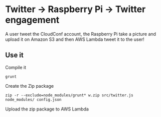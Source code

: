 # Twitter -> Raspberry Pi -> Twitter engagement

A user tweet the CloudConf account, the Raspberry Pi take a picture and upload it
on Amazon S3 and then AWS Lambda tweet it to the user!

## Use it

Compile it

```
grunt
```

Create the Zip package

```
zip -r --exclude=node_modules/grunt* w.zip src/twitter.js node_modules/ config.json
```

Upload the zip package to AWS Lambda

